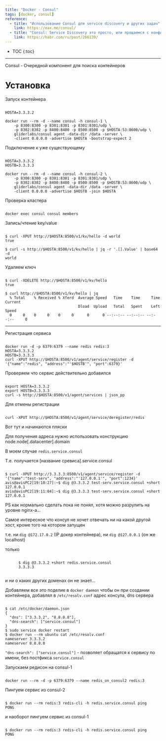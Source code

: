 ```yaml
---
title: "Docker - Consul"
tags: [docker, consul]
reference:
  - title: "Использование Consul для service discovery и других задач"
    link: https://eax.me/consul/
  - title: "Consul: Service Discovery это просто, или прощаемся с конфиг-файлами"
    link: https://habr.com/ru/post/266139/
---
```


* TOC 
{:toc}

<hr>
Consul - Очередной компонент для поиска контейнеров

# Установка

Запуск контейнера
<pre><code class="perl">
HOSTA=3.3.3.2

docker run --rm -d --name consul -h consul-1 \
    -p 8300:8300 -p 8301:8301 -p 8301:8301/udp \
    -p 8302:8302 -p 8400:8400 -p 8500:8500 -p $HOSTA:53:8600/udp \
    gliderlabs/consul agent -data-dir /data -server \
    -client 0.0.0.0 -advertise $HOSTA -bootstrap-expect 2
</code></pre>

Подключение к уже существующему
<pre><code class="perl">
HOSTA=3.3.3.2
HOSTB=3.3.3.3

docker run --rm -d --name consul -h consul-2 \
    -p 8300:8300 -p 8301:8301 -p 8301:8301/udp \
    -p 8302:8302 -p 8400:8400 -p 8500:8500 -p $HOSTB:53:8600/udp \
    gliderlabs/consul agent -data-dir /data -server \
    -client 0.0.0.0 -advertise $HOSTB -join $HOSTA
</code></pre>

Проверка кластера
<pre><code class="perl">
docker exec consul consul members
</code></pre>

Запись/чтение key/value
<pre><code class="perl">
$ curl -XPUT http://$HOSTA:8500/v1/kv/hello -d world
true

$ curl -s http://$HOSTA:8500/v1/kv/hello | jq -r '.[].Value' | base64 -d
world
</code></pre>

Удаляем ключ
<pre><code class="shell">
$ curl -XDELETE http://$HOSTA:8500/v1/kv/hello
true

$ curl http://$HOSTA:8500/v1/kv/hello | jq 
  % Total    % Received % Xferd  Average Speed   Time    Time     Time  Current
                                 Dload  Upload   Total   Spent    Left  Speed
  0     0    0     0    0     0      0      0 --:--:-- --:--:-- --:--:--     0
</code></pre>

---

Регистрация сервиса
<pre><code class="perl">
docker run -d -p 6379:6379 --name redis redis:3
HOSTA=3.3.3.2
HOSTB=3.3.3.3
curl -XPUT http://$HOSTA:8500/v1/agent/service/register -d '{"name":"redis", "address":"'$HOSTB'", "port":6379}'
</code></pre>

Проверяем что сервис действительно добавился 
<pre><code class="perl">
export HOSTA=3.3.3.2
export HOSTB=3.3.3.3
curl -s http://$HOSTA:8500/v1/agent/services | json_pp
</code></pre>

Для отмены регистрации
<pre><code class="shell">
curl -XPUT http://$HOSTA:8500/v1/agent/service/deregister/redis
</code></pre>


<div class="warn">
  <p>Вот тут и начинаются пляски</p>
  <p>Для получения адреса нужно использовать конструкцию node.node[.datacenter].domain</p>
  <p>В моем случае <code>redis.service.consul</code> </p>
  <p>Т.е. получается [название сревиса].service.consul
<pre><code class="shell">
$ curl -XPUT http://3.3.3.3:8500/v1/agent/service/register -d '{"name":"test-serv", "address":"'127.0.0.1'", "port":1234}'
avis@avisPC2[19:10:27]:~$ dig @3.3.3.2 test-serv.service.consul +short
127.0.0.1
avis@avisPC2[19:11:04]:~$ dig @3.3.3.3 test-serv.service.consul +short
127.0.0.1
</code></pre>
</p>
  <p>PS как нормально сделать пока не понял, хотя можно разрулить на уровне nginx-а...</p>
</div>

<div class="error">
  <p>Самое интересное что консул не хочет отвечать ни на какой другой хост, кроме того на котором запущен</p>
  <p>т.е. ни <code>dig @172.17.0.2</code> (IP докер контейнера), ни <code>dig @127.0.0.1</code> (он же localhost)</p>
  <p>только
    <pre><code class="perl">
      $ dig @3.3.3.2 +short redis.service.consul
      3.3.3.3
    </code></pre>
    <p>и ни о каких других доменах он не знает...</p>
  </p>
</div>

Добавляем все это поделие в `docker daemon` чтобы он при создании контейнера, добавлял в `/etc/resolv.conf` адрес консула, dns сервера

<pre><code class="perl">
$ cat /etc/docker/daemon.json 
{
  "dns": ["3.3.3.2", "8.8.8.8"],
  "dns-search": ["service.consul"]
}
$ sudo service docker restart 
$ docker run --rm ubuntu cat /etc/resolv.conf
nameserver 3.3.3.2
nameserver 8.8.8.8
</code></pre>

`"dns-search": ["service.consul"]` - позволяет обращатся к сервису по имени, без постфикса `service.consul`

Запускаем редисон на consul-1
<pre><code class="shell">
docker run --rm -d -p 6379:6379 --name redis_on_consul2 redis:3
</code></pre>

Пингуем сервис из consul-2
<pre><code class="perl">
$ docker run --rm redis:3 redis-cli -h redis.service.consul ping
PONG
</code></pre>

и наоборот пингуем сервис из consul-1
<pre><code class="perl">
$ docker run --rm redis:3 redis-cli -h redis.service.consul ping
PONG
</code></pre>
